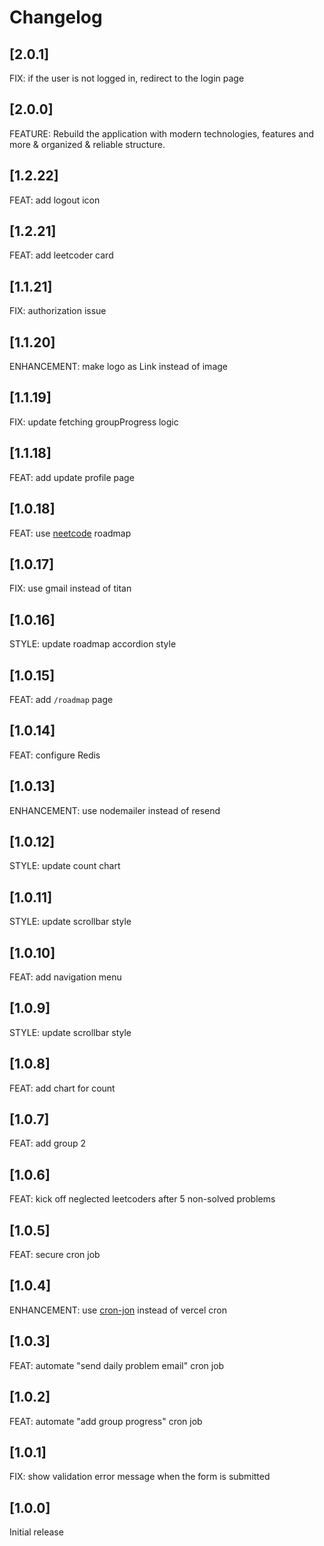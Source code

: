 # Changelog

## [2.0.1]
FIX: if the user is not logged in, redirect to the login page

## [2.0.0]
FEATURE: Rebuild the application with modern technologies, features and more & organized & reliable structure.

## [1.2.22]
FEAT: add logout icon

## [1.2.21]
FEAT: add leetcoder card

## [1.1.21]
FIX: authorization issue

## [1.1.20]
ENHANCEMENT: make logo as Link instead of image

## [1.1.19]
FIX: update fetching groupProgress logic

## [1.1.18]
FEAT: add update profile page

## [1.0.18]
FEAT: use [neetcode](https://neetcode.io/practice) roadmap

## [1.0.17]
FIX: use gmail instead of titan

## [1.0.16]
STYLE: update roadmap accordion style

## [1.0.15]
FEAT: add `/roadmap` page

## [1.0.14]
FEAT: configure Redis

## [1.0.13]
ENHANCEMENT: use nodemailer instead of resend

## [1.0.12]
STYLE: update count chart

## [1.0.11]
STYLE: update scrollbar style

## [1.0.10]
FEAT: add navigation menu

## [1.0.9]
STYLE: update scrollbar style

## [1.0.8]
FEAT: add chart for count

## [1.0.7]
FEAT: add group 2

## [1.0.6]
FEAT: kick off neglected leetcoders after 5 non-solved problems

## [1.0.5]
FEAT: secure cron job

## [1.0.4]
ENHANCEMENT: use [cron-jon](https://console.cron-job.org/jobs) instead of vercel cron

## [1.0.3]
FEAT: automate "send daily problem email" cron job

## [1.0.2]
FEAT: automate "add group progress" cron job

## [1.0.1]
FIX: show validation error message when the form is submitted

## [1.0.0]
Initial release
